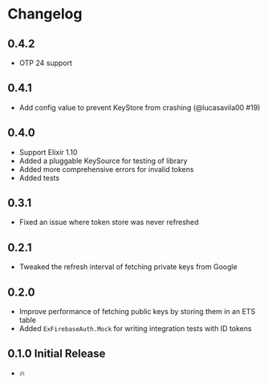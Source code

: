 # Changelog

## 0.4.2

- OTP 24 support

## 0.4.1

- Add config value to prevent KeyStore from crashing (@lucasavila00 #19)

## 0.4.0

- Support Elixir 1.10
- Added a pluggable KeySource for testing of library
- Added more comprehensive errors for invalid tokens
- Added tests

## 0.3.1

- Fixed an issue where token store was never refreshed

## 0.2.1

- Tweaked the refresh interval of fetching private keys from Google

## 0.2.0

- Improve performance of fetching public keys by storing them in an ETS table
- Added `ExFirebaseAuth.Mock` for writing integration tests with ID tokens

## 0.1.0 Initial Release

- 🔥
